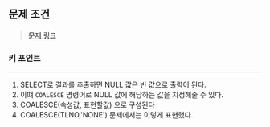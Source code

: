 ## 문제 조건
> <a href = "https://school.programmers.co.kr/learn/courses/30/lessons/132201"> 문제 링크 </a>  

### 키 포인트
---
1. SELECT로 결과를 추출하면 NULL 값은 빈 값으로 출력이 된다.
2. 이떄 `COALESCE` 명령어로 NULL 값에 해당하는 값을 지정해줄 수 있다.
3. COALESCE(속성값, 표현할값) 으로 구성된다
4. COALESCE(TLNO,'NONE') 문제에서는 이렇게 표현했다.
